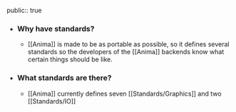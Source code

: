 public:: true

- ### Why have standards?
	- [[Anima]] is made to be as portable as possible, so it defines several standards so the developers of the [[Anima]] backends know what certain things should be like.
- ### What standards are there?
	- [[Anima]] currently defines seven [[Standards/Graphics]] and two [[Standards/IO]]